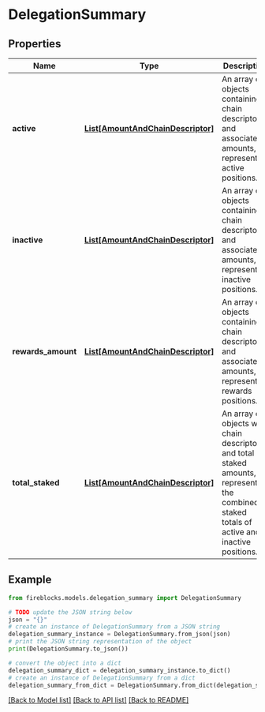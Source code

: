 # DelegationSummary


## Properties

Name | Type | Description | Notes
------------ | ------------- | ------------- | -------------
**active** | [**List[AmountAndChainDescriptor]**](AmountAndChainDescriptor.md) | An array of objects containing chain descriptors and associated amounts, representing active positions. | 
**inactive** | [**List[AmountAndChainDescriptor]**](AmountAndChainDescriptor.md) | An array of objects containing chain descriptors and associated amounts, representing inactive positions. | 
**rewards_amount** | [**List[AmountAndChainDescriptor]**](AmountAndChainDescriptor.md) | An array of objects containing chain descriptors and associated amounts, representing rewards positions. | 
**total_staked** | [**List[AmountAndChainDescriptor]**](AmountAndChainDescriptor.md) | An array of objects with chain descriptors and total staked amounts, representing the combined staked totals of active and inactive positions. | 

## Example

```python
from fireblocks.models.delegation_summary import DelegationSummary

# TODO update the JSON string below
json = "{}"
# create an instance of DelegationSummary from a JSON string
delegation_summary_instance = DelegationSummary.from_json(json)
# print the JSON string representation of the object
print(DelegationSummary.to_json())

# convert the object into a dict
delegation_summary_dict = delegation_summary_instance.to_dict()
# create an instance of DelegationSummary from a dict
delegation_summary_from_dict = DelegationSummary.from_dict(delegation_summary_dict)
```
[[Back to Model list]](../README.md#documentation-for-models) [[Back to API list]](../README.md#documentation-for-api-endpoints) [[Back to README]](../README.md)


